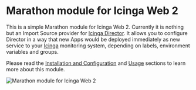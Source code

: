 Marathon module for Icinga Web 2
===========================

This is a simple Marathon module for Icinga Web 2. Currently
it is nothing but an Import Source provider for [Icinga Director](https://github.com/Icinga/icingaweb2-module-director).
It allows you to configure Director in a way that new Apps would
be deployed immediately as new service to your [Icinga](https://www.icinga.org/)
monitoring system, depending on labels, environment variables and groups.

Please read the [Installation and Configuration](doc/01-Installation-and-Configuration.md)
and [Usage](doc/02-Usage.md) sections to learn more about this module.

![Marathon module for Icinga Web 2](doc/img/00_overview.png)
